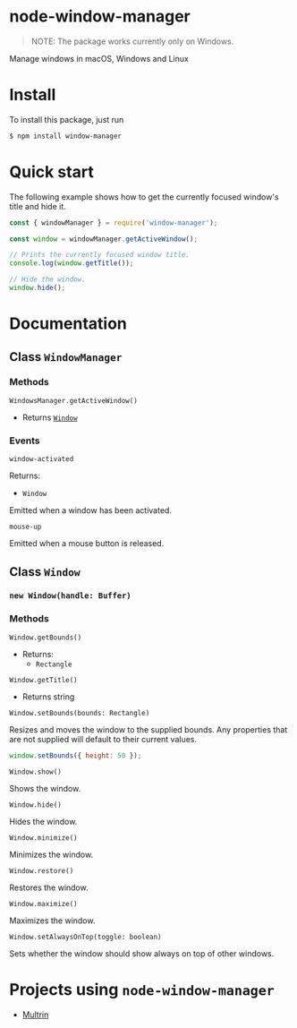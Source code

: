 # node-window-manager
> NOTE: The package works currently only on Windows.

Manage windows in macOS, Windows and Linux

# Install
To install this package, just run
```bash
$ npm install window-manager
```

# Quick start

The following example shows how to get the currently focused window's title and hide it.

```javascript
const { windowManager } = require('window-manager');

const window = windowManager.getActiveWindow();

// Prints the currently focused window title.
console.log(window.getTitle());

// Hide the window.
window.hide();
```

# Documentation

## Class `WindowManager`

### Methods

`WindowsManager.getActiveWindow()`

- Returns [`Window`](#class-window)

### Events

`window-activated`

Returns:
- `Window`

Emitted when a window has been activated.

`mouse-up`

Emitted when a mouse button is released.

## Class `Window`

### `new Window(handle: Buffer)`

### Methods

`Window.getBounds()`

- Returns:
  - `Rectangle`

`Window.getTitle()`

- Returns string

`Window.setBounds(bounds: Rectangle)`

Resizes and moves the window to the supplied bounds. Any properties that are not supplied will default to their current values.

```javascript
window.setBounds({ height: 50 });
```

`Window.show()`

Shows the window.

`Window.hide()`

Hides the window.

`Window.minimize()`

Minimizes the window.

`Window.restore()`

Restores the window.

`Window.maximize()`

Maximizes the window.

`Window.setAlwaysOnTop(toggle: boolean)`

Sets whether the window should show always on top of other windows. 

# Projects using `node-window-manager`
- [Multrin](https://github.com/sentialx/multrin)
